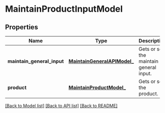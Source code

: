 # MaintainProductInputModel

## Properties
Name | Type | Description | Notes
------------ | ------------- | ------------- | -------------
**maintain_general_input** | [**MaintainGeneralAPIModel_**](MaintainGeneralAPIModel_.md) | Gets or sets the maintain general input. | [optional] 
**product** | [**MaintainProductModel_**](MaintainProductModel_.md) | Gets or sets the product. | [optional] 

[[Back to Model list]](../README.md#documentation-for-models) [[Back to API list]](../README.md#documentation-for-api-endpoints) [[Back to README]](../README.md)


